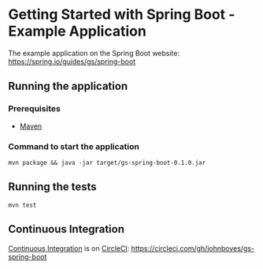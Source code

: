 # Getting Started with Spring Boot - Example Application

The example application on the Spring Boot website: https://spring.io/guides/gs/spring-boot

## Running the application

### Prerequisites

* [Maven](https://maven.apache.org/)

### Command to start the application

`mvn package && java -jar target/gs-spring-boot-0.1.0.jar`


## Running the tests

`mvn test`


## Continuous Integration

[Continuous Integration](https://en.wikipedia.org/wiki/Continuous_integration) is on [CircleCI](https://circleci.com/product/): https://circleci.com/gh/johnboyes/gs-spring-boot
